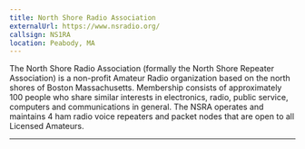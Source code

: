 ```yaml
---
title: North Shore Radio Association
externalUrl: https://www.nsradio.org/
callsign: NS1RA
location: Peabody, MA
---
```


The North Shore Radio Association (formally the North Shore Repeater Association) is a non-profit Amateur Radio organization based on the north shores of Boston Massachusetts. Membership consists of approximately 100 people who share similar interests in electronics, radio, public service, computers and communications in general. The NSRA operates and maintains 4 ham radio voice repeaters and packet nodes that are open to all Licensed Amateurs.

---


